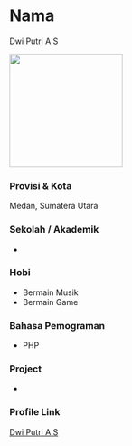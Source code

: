 # Nama
Dwi Putri A S

<img src="https://avatars.githubusercontent.com/u/48577610?s=400&u=d353a6364e43a461e5f99e2f09e121dcc6282f60&v=4" width="200" height="200" align="center"/>

### Provisi & Kota

Medan, Sumatera Utara


### Sekolah / Akademik

-

### Hobi

- Bermain Musik
- Bermain Game

### Bahasa Pemograman

- PHP

### Project

-

### Profile Link

[Dwi Putri A S](https://github.com/dwiputrias)
